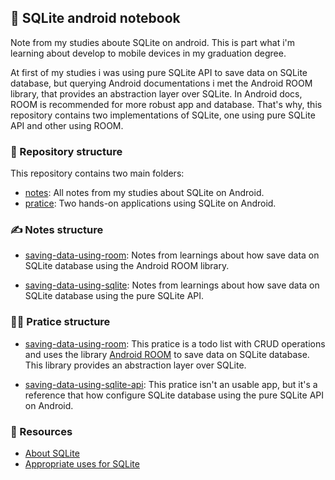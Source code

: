 ## 📒 SQLite android notebook

Note from my studies aboute SQLite on android. This is part what i'm learning about develop to mobile devices in my graduation degree.

At first of my studies i was using pure SQLite API to save data on SQLite database, but querying Android documentations i met the Android ROOM library, that provides an abstraction layer over SQLite. In Android docs, ROOM is recommended for more robust app and database. That's why, this repository contains two implementations of SQLite, one using pure SQLite API and other using ROOM.

### 📌 Repository structure

This repository contains two main folders:

- [notes](/notes/): All notes from my studies about SQLite on Android.
- [pratice](/pratice/): Two hands-on applications using SQLite on Android.

### ✍️ Notes structure

- [saving-data-using-room](/notes/saving-data-using-room.md): Notes from learnings about how save data on SQLite database using the Android ROOM library.

- [saving-data-using-sqlite](/notes/saving-data-using-sqlite-api.md): Notes from learnings about how save data on SQLite database using the pure SQLite API.

### 👨‍💻 Pratice structure

- [saving-data-using-room](/pratice/saving-data-using-room/): This pratice is a todo list with CRUD operations and uses the library [Android ROOM](https://developer.android.com/jetpack/androidx/releases/room) to save data on SQLite database. This library provides an abstraction layer over SQLite.

- [saving-data-using-sqlite-api](/pratice/saving-data-using-sqlite-api/): This pratice isn't an usable app, but it's a reference that how configure SQLite database using the pure SQLite API on Android.

### 🔗 Resources

- [About SQLite](https://www.sqlite.org/about.html)
- [Appropriate uses for SQLite](https://www.sqlite.org/whentouse.html)
